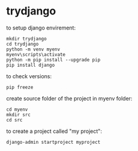 # trydjango


to setup django envirement: <br/>
```
mkdir trydjango
cd trydjango
python -m venv myenv
myenv\scripts\activate
python -m pip install --upgrade pip
pip install django

```
to check versions:
```
pip freeze

```
create source folder of the project in myenv folder:
```
cd myenv
mkdir src
cd src

```
to create a project called "my project":
```
django-admin startproject myproject
```
